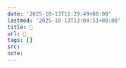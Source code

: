 ```yaml
---
date: '2025-10-13T11:29:49+08:00'
lastmod: '2025-10-13T13:04:51+08:00'
title: 󰣌
url: 󰣌
tags: []
src:
note:
---
```

